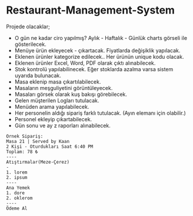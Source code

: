 # Restaurant-Management-System

Projede olacaklar;
* O gün ne kadar ciro yapılmış? Aylık - Haftalık - Günlük charts görseli ile gösterilecek.
* Menüye ürün ekleyecek - çıkartacak. Fiyatlarda değişiklik yapılacak.
* Eklenen ürünler kategorize edilecek.. Her ürünün unique kodu olacak.
* Eklenen ürünler Excel, Word, PDF olarak çıktı alınabilecek.
* Stok kontrolü yapılabilinecek. Eğer stoklarda azalma varsa sistem uyarıda bulunacak.
* Masa eklenip masa çıkartılabilecek.
* Masaların meşguliyetini görüntüleyecek.
* Masaları görsek olarak kuş bakışı görebilecek.
* Gelen müşterilen Logları tutulacak.
* Menüden arama yapılabilecek.
* Her personelin aldığı sipariş farklı tutulacak. (Ayın elemanı için olabilir.)
* Personel ekleyip çıkartabilecek.
* Gün sonu ve ay z raporları alınabilecek.





```
Örnek Sipariş:
Masa 21 | Served by Kaan
2 Kişi - Oturdukları Saat 6:40 PM
Toplam: 78 ₺
----
Atıştırmalar(Meze-Çerez)
-
1. lorem
2. ipsum
----
Ana Yemek
1. dore 
2. oklerom
----
Ödeme Al
```



